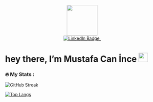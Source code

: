 <div id="header" align="center">
  <img src="https://media.giphy.com/media/R03zWv5p1oNSQd91EP/giphy.gif" width="100"/>
</div>
<div id="badges" align="center">
  <a href="https://www.linkedin.com/in/mustafa-can-ince/">
    <img src="https://img.shields.io/badge/LinkedIn-blue?style=for-the-badge&logo=linkedin&logoColor=white" alt="LinkedIn Badge"/>
  </a>
  <img src="https://komarev.com/ghpvc/?username=MustafaCanInce&style=flat-square&color=blue" alt=""/>
   
</div>
<h1>
  hey there, I’m Mustafa Can İnce
  <img src="https://media.giphy.com/media/hvRJCLFzcasrR4ia7z/giphy.gif" width="30px"/>
</h1>




  
  
### :fire: My Stats :
  
<div id="body" align="center>
  
[![GitHub Streak](https://github-readme-streak-stats.herokuapp.com/?user=MustafaCanInce&theme=dark&background=000000)](https://git.io/streak-stats)
  
[![Top Langs](https://github-readme-stats.vercel.app/api/top-langs/?username=MustafaCanInce&layout=compact&theme=vision-friendly-dark)](https://github.com/anuraghazra/github-readme-stats)
</div>
<!---
MustafaCanInce/MustafaCanInce is a ✨ special ✨ repository because its `README.md` (this file) appears on your GitHub profile.
You can click the Preview link to take a look at your changes.
--->
